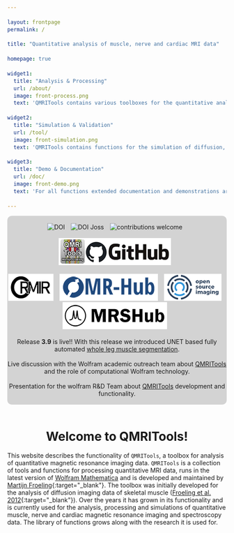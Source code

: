 ```yaml
---

layout: frontpage
permalink: /

title: "Quantitative analysis of muscle, nerve and cardiac MRI data"

homepage: true

widget1:
  title: "Analysis & Processing"
  url: /about/
  image: front-process.png
  text: 'QMRITools contains various toolboxes for the quantitative analysis muscle, nerve and cardiac MRI data.'

widget2:
  title: "Simulation & Validation"
  url: /tool/
  image: front-simulation.png
  text: 'QMRITools contains functions for the simulation of diffusion, dixon, EPG T2 mapping and spectroscopy data.'
  
widget3:
  title: "Demo & Documentation"
  url: /doc/
  image: front-demo.png
  text: 'For all functions extended documentation and demonstrations are available. It also includes various example data sets.'

---
```


<div align="center" style="background-color: #D3D3D3; border-radius: 10px;">
  <br>
  <a href="https://doi.org/10.5281/zenodo.7266917" target="_blank" style="text-decoration: none; border-bottom: none;">
  <img alt="DOI" title="DOI" src="https://zenodo.org/badge/DOI/10.5281/zenodo.7266917.svg" style="margin-right:10px"></a>
  <a href="https://joss.theoj.org/papers/10.21105/joss.01204" target="_blank" style="text-decoration: none; border-bottom: none;">
  <img alt="DOI Joss" title="DOI Joss" src="https://joss.theoj.org/papers/10.21105/joss.01204/status.svg" style="margin-right:10px"></a>
  <a href="https://github.com/mfroeling/QMRITools" target="_blank" style="text-decoration: none; border-bottom: none;">
  <img alt="contributions welcome" title="contributions welcome" src="https://img.shields.io/badge/contributions-welcome-brightgreen.svg?style=flat" style="margin-right:10px"></a>
  <br><br>
  <a href="https://github.com/mfroeling/QMRITools" target="_blank" style="text-decoration: none; border-bottom: none;">
  <img alt="Github" title="Github" src="/assets/images/github.png" style="margin-right:10px"></a>
  <br><br>  
  <a href="https://ormircommunity.github.io/packages.html#other-packages" target="_blank" style="text-decoration: none; border-bottom: none;">
  <img alt="Open and Reproducible Musculoskeletal Imaging Research" title="Open and Reproducible Musculoskeletal Imaging ResearchMIR" src="/assets/images/ORMIR.png" style="margin-right:10px"></a>
  <a href="https://ismrm.github.io/mrhub/" target="_blank" style="text-decoration: none; border-bottom: none;">
  <img alt="MR-Hub" title="MR-Hub" src="/assets/images/MR-Hub.png" style="margin-right:10px"></a>
  <a href="https://www.opensourceimaging.org/project/qmritools-mathematica-toolbox-for-quantitative-mri-data/" target="_blank" style="text-decoration: none; border-bottom: none;">
  <img alt="OpenSourceImaging" title="OpenSourceImaging" src="/assets/images/open_source_images.png" style="margin-right:10px"></a>
  <a href="https://mrshub.org/software_analysis/#QMRITools" target="_blank" style="text-decoration: none; border-bottom: none;">
  <img alt="MRSHub" title="MRSHub" src="/assets/images/MRSHub.png" style="margin-right:10px"></a>
  <br><br>
  Release <b>3.9</b> is live!! With this release we introduced UNET based fully automated <a href="https://www.qmritools.com/tool/segmentationtools" target="_blank">whole leg muscle segmentation</a>.
  <br><br>
  Live discussion with the Wolfram academic outreach team about <a href="https://www.youtube.com/live/wupxxiPJkxU?si=22BV_HSSa5u7Ds3D" target="_blank">QMRITools</a> and the role of computational Wolfram technology.
  <br><br>
  Presentation for the wolfram R&D Team about <a href="https://www.youtube.com/live/LVUBupORthA?si=UjoNpM2szsrgB7xx" target="_blank">QMRITools</a> development and functionality.
  <br><br>
</div>
<br>

<div align="center" ><h1>Welcome to QMRITools!</h1></div>

This website describes the functionality of `QMRITools`, a toolbox for analysis of quantitative magnetic resonance imaging data. `QMRITools` is a collection of tools and functions for processing quantitative MRI data, runs in the latest version of [Wolfram Mathematica](http://www.wolfram.com/mathematica/) and is developed and maintained by [Martijn Froeling](https://www.researchgate.net/profile/Martijn-Froeling){:target="_blank"}. The toolbox was initially developed for the analysis of diffusion imaging data of skeletal muscle ([Froeling et al. 2012](https://onlinelibrary.wiley.com/doi/10.1002/jmri.23608){:target="_blank"}). Over the years it has grown in its functionality and is currently used for the analysis, processing and simulations of quantitative muscle, nerve and cardiac magnetic resonance imaging and spectroscopy data. The library of functions grows along with the research it is used for.
